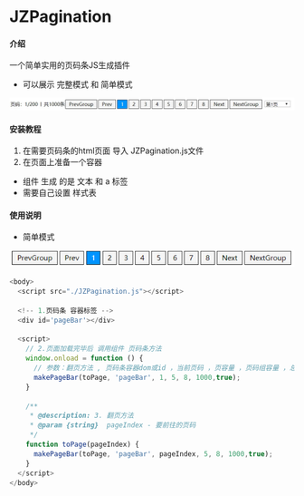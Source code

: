 # JZPagination

#### 介绍
一个简单实用的页码条JS生成插件

+ 可以展示 完整模式 和 简单模式

![JZPagination页码条](assets/JZPagination页码条.jpg)

#### 安装教程

1. 在需要页码条的html页面 导入 JZPagination.js文件
2.  在页面上准备一个容器
   + 组件 生成  的是 文本 和 a 标签
   + 需要自己设置 样式表

#### 使用说明

+ 简单模式

![1567850669645](assets/1567850669645.png)

```js
<body>
  <script src="./JZPagination.js"></script>

  <!-- 1.页码条 容器标签 -->
  <div id='pageBar'></div>

  <script>
    // 2.页面加载完毕后 调用组件 页码条方法
    window.onload = function () {
      // 参数：翻页方法 , 页码条容器dom或id ，当前页码 ，页容量 ，页码组容量 ，总行数，是否简单模式
      makePageBar(toPage, 'pageBar', 1, 5, 8, 1000,true);
    }

    /**
     * @description: 3. 翻页方法
     * @param {string}  pageIndex - 要前往的页码
     */
    function toPage(pageIndex) {
      makePageBar(toPage, 'pageBar', pageIndex, 5, 8, 1000,true);
    }
  </script>
</body>
```
